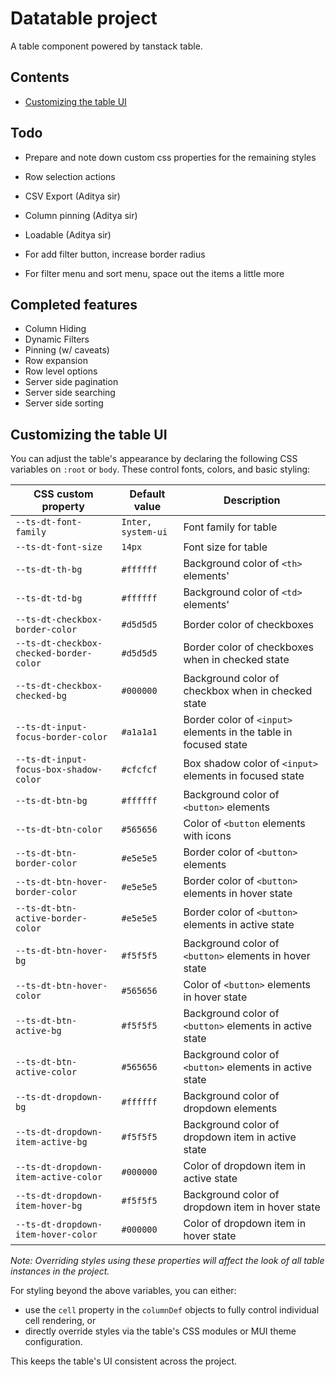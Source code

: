 # Datatable project

A table component powered by tanstack table.

## Contents

- [Customizing the table UI](#customizing-the-table-ui)

## Todo

- Prepare and note down custom css properties for the remaining styles
- Row selection actions
- CSV Export (Aditya sir)
- Column pinning (Aditya sir)
- Loadable (Aditya sir)

- For add filter button, increase border radius
- For filter menu and sort menu, space out the items a little more

## Completed features

- Column Hiding
- Dynamic Filters
- Pinning (w/ caveats)
- Row expansion
- Row level options
- Server side pagination
- Server side searching
- Server side sorting

## Customizing the table UI

You can adjust the table's appearance by declaring the following CSS variables on `:root` or `body`. These control fonts, colors, and basic styling:

| CSS custom property                     | Default value      | Description                                                      |
| --------------------------------------- | ------------------ | ---------------------------------------------------------------- |
| `--ts-dt-font-family`                   | `Inter, system-ui` | Font family for table                                            |
| `--ts-dt-font-size`                     | `14px`             | Font size for table                                              |
| `--ts-dt-th-bg`                         | `#ffffff`          | Background color of `<th>` elements'                             |
| `--ts-dt-td-bg`                         | `#ffffff`          | Background color of `<td>` elements'                             |
| `--ts-dt-checkbox-border-color`         | `#d5d5d5`          | Border color of checkboxes                                       |
| `--ts-dt-checkbox-checked-border-color` | `#d5d5d5`          | Border color of checkboxes when in checked state                 |
| `--ts-dt-checkbox-checked-bg`           | `#000000`          | Background color of checkbox when in checked state               |
| `--ts-dt-input-focus-border-color`      | `#a1a1a1`          | Border color of `<input>` elements in the table in focused state |
| `--ts-dt-input-focus-box-shadow-color`  | `#cfcfcf`          | Box shadow color of `<input>` elements in focused state          |
| `--ts-dt-btn-bg`                        | `#ffffff`          | Background color of `<button>` elements                          |
| `--ts-dt-btn-color`                     | `#565656`          | Color of `<button` elements with icons                           |
| `--ts-dt-btn-border-color`              | `#e5e5e5`          | Border color of `<button>` elements                              |
| `--ts-dt-btn-hover-border-color`        | `#e5e5e5`          | Border color of `<button>` elements in hover state               |
| `--ts-dt-btn-active-border-color`       | `#e5e5e5`          | Border color of `<button>` elements in active state              |
| `--ts-dt-btn-hover-bg`                  | `#f5f5f5`          | Background color of `<button>` elements in hover state           |
| `--ts-dt-btn-hover-color`               | `#565656`          | Color of `<button>` elements in hover state                      |
| `--ts-dt-btn-active-bg`                 | `#f5f5f5`          | Background color of `<button>` elements in active state          |
| `--ts-dt-btn-active-color`              | `#565656`          | Background color of `<button>` elements in active state          |
| `--ts-dt-dropdown-bg`                   | `#ffffff`          | Background color of dropdown elements                            |
| `--ts-dt-dropdown-item-active-bg`       | `#f5f5f5`          | Background color of dropdown item in active state                |
| `--ts-dt-dropdown-item-active-color`    | `#000000`          | Color of dropdown item in active state                           |
| `--ts-dt-dropdown-item-hover-bg`        | `#f5f5f5`          | Background color of dropdown item in hover state                 |
| `--ts-dt-dropdown-item-hover-color`     | `#000000`          | Color of dropdown item in hover state                            |

_Note: Overriding styles using these properties will affect the look of all table instances in the project._

For styling beyond the above variables, you can either:

- use the `cell` property in the `columnDef` objects to fully control individual cell rendering, or
- directly override styles via the table's CSS modules or MUI theme configuration.

This keeps the table's UI consistent across the project.
